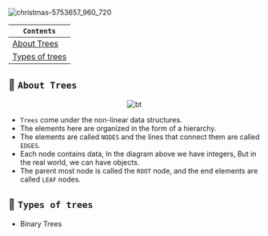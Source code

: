 ![christmas-5753657_960_720](https://github.com/devrath/studious-ds-adventure/assets/1456191/5b8c4a5c-c68a-43ff-b5c7-5e2cb2c50941)

<div align="center">
  
| `Contents` |
| ---------- |
| [About Trees](https://github.com/devrath/studious-ds-adventure/blob/main/collection/BinaryTrees/README.md#-about-trees) |
| [Types of trees]() |

</div>

## 🌴 `About Trees`
<div align="center">
  
![bt](https://github.com/devrath/studious-ds-adventure/assets/1456191/51a13d9c-38ac-4ecd-a72a-bcb297912bd0)

</div>

* `Trees` come under the non-linear data structures.
* The elements here are organized in the form of a hierarchy.
* The elements are called `NODES` and the lines that connect them are called `EDGES`.
* Each node contains data, In the diagram above we have integers, But in the real world, we can have objects.
* The parent most node is called the `ROOT` node, and the end elements are called `LEAF` nodes.
  
## 🌲 `Types of trees`
* Binary Trees



